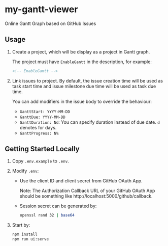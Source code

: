# my-gantt-viewer

Online Gantt Graph based on GitHub Issues

## Usage

1. Create a project, which will be display as a project in Gantt graph.

   The project must have `EnableGantt` in the description, for example:

   ```markdown
   <!-- EnableGantt -->
   ```

2. Link issues to project. By default, the issue creation time will be used as task start time
   and issue milestone due time will be used as task due time.

   You can add modifiers in the issue body to override the behaviour:

   - `GanttStart: YYYY-MM-DD`
   - `GanttDue: YYYY-MM-DD`
   - `GanttDuration: Nd`: You can specify duration instead of due date. `d` denotes for days.
   - `GanttProgress: N%`

## Getting Started Locally

1. Copy `.env.example` to `.env`.

2. Modify `.env`:

   - Use the client ID and client secret from GitHub OAuth App.

     Note: The Authorization Callback URL of your GitHub OAuth App should be
     something like http://localhost:5000/github/callback.

   - Session secret can be generated by:

     ```bash
     openssl rand 32 | base64
     ```

3. Start by:

   ```bash
   npm install
   npm run ui:serve
   ```
